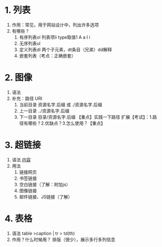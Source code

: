 # 1. 列表
1. 作用：常见，用于网站设计中，列出许多选项
2. 有哪些？
	1. 有序列表ol    列表项li  type取值1 A a I i
	2. 无序列表ul
	3. 定义列表dl 两个子元素，dt条目（兄弟）dd解释
	4. 嵌套列表（考点：正确嵌套）

# 2. 图像
1. 语法
2. 补充：路径 URI
	1. 当前目录 资源名字.后缀 或  ./资源名字.后缀
	2. 上一目录 ../资源名字.后缀
	3. 下一目录 目录/资源名字.后缀
	【重点】实践一下路径
	扩展【考试】：1.路径有哪些？2.优缺点？3.怎么使用？【重点】

# 3. 超链接
1. 语法 <a href="" target="">内容</a>
2. 用法
	1. 链接网页
	2. 书签链接
	3. 空白链接（了解：附加js）
	4. 图像链接
	5. 邮件链接、JS链接（了解）

# 4. 表格
1. 语法 table >caption | tr > td(th)
2. 作用？什么时候用？ 排版（很少），展示多行多列信息